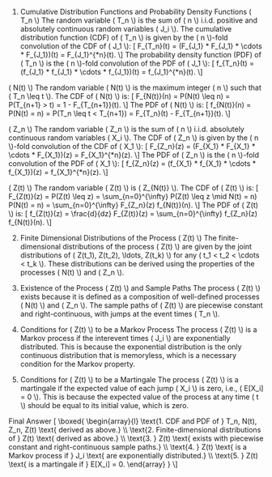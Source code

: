 1. Cumulative Distribution Functions and Probability Density Functions
\( T_n \\)
The random variable \( T_n \\) is the sum of \( n \\) i.i.d. positive and absolutely continuous random variables \( J_i \\). The cumulative distribution function (CDF) of \( T_n \\) is given by the \( n \\)-fold convolution of the CDF of \( J_1 \\): \[ F_{T_n}(t) = (F_{J_1} * F_{J_1} * \\cdots * F_{J_1})(t) = F_{J_1}^{*n}(t). \\] The probability density function (PDF) of \( T_n \\) is the \( n \\)-fold convolution of the PDF of \( J_1 \\): \[ f_{T_n}(t) = (f_{J_1} * f_{J_1} * \\cdots * f_{J_1})(t) = f_{J_1}^{*n}(t). \\]

\( N(t) \\)
The random variable \( N(t) \\) is the maximum integer \( n \\) such that \( T_n \\leq t \\). The CDF of \( N(t) \\) is: \[ F_{N(t)}(n) = P(N(t) \\leq n) = P(T_{n+1} > t) = 1 - F_{T_{n+1}}(t). \\] The PDF of \( N(t) \\) is: \[ f_{N(t)}(n) = P(N(t) = n) = P(T_n \\leq t < T_{n+1}) = F_{T_n}(t) - F_{T_{n+1}}(t). \\]

\( Z_n \\)
The random variable \( Z_n \\) is the sum of \( n \\) i.i.d. absolutely continuous random variables \( X_i \\). The CDF of \( Z_n \\) is given by the \( n \\)-fold convolution of the CDF of \( X_1 \\): \[ F_{Z_n}(z) = (F_{X_1} * F_{X_1} * \\cdots * F_{X_1})(z) = F_{X_1}^{*n}(z). \\] The PDF of \( Z_n \\) is the \( n \\)-fold convolution of the PDF of \( X_1 \\): \[ f_{Z_n}(z) = (f_{X_1} * f_{X_1} * \\cdots * f_{X_1})(z) = f_{X_1}^{*n}(z). \\]

\( Z(t) \\)
The random variable \( Z(t) \\) is \( Z_{N(t)} \\). The CDF of \( Z(t) \\) is: \[ F_{Z(t)}(z) = P(Z(t) \\leq z) = \\sum_{n=0}^{\\infty} P(Z(t) \\leq z \\mid N(t) = n) P(N(t) = n) = \\sum_{n=0}^{\\infty} F_{Z_n}(z) f_{N(t)}(n). \\] The PDF of \( Z(t) \\) is: \[ f_{Z(t)}(z) = \\frac{d}{dz} F_{Z(t)}(z) = \\sum_{n=0}^{\\infty} f_{Z_n}(z) f_{N(t)}(n). \\]

2. Finite Dimensional Distributions of the Process \( Z(t) \\)
The finite-dimensional distributions of the process \( Z(t) \\) are given by the joint distributions of \( Z(t_1), Z(t_2), \\ldots, Z(t_k) \\) for any \( t_1 < t_2 < \\cdots < t_k \\). These distributions can be derived using the properties of the processes \( N(t) \\) and \( Z_n \\).

3. Existence of the Process \( Z(t) \\) and Sample Paths
The process \( Z(t) \\) exists because it is defined as a composition of well-defined processes \( N(t) \\) and \( Z_n \\). The sample paths of \( Z(t) \\) are piecewise constant and right-continuous, with jumps at the event times \( T_n \\).

4. Conditions for \( Z(t) \\) to be a Markov Process
The process \( Z(t) \\) is a Markov process if the interevent times \( J_i \\) are exponentially distributed. This is because the exponential distribution is the only continuous distribution that is memoryless, which is a necessary condition for the Markov property.

5. Conditions for \( Z(t) \\) to be a Martingale
The process \( Z(t) \\) is a martingale if the expected value of each jump \( X_i \\) is zero, i.e., \( E[X_i] = 0 \\). This is because the expected value of the process at any time \( t \\) should be equal to its initial value, which is zero.

Final Answer
\[ \\boxed{ \\begin{array}{l} \\text{1. CDF and PDF of } T_n, N(t), Z_n, Z(t) \\text{ derived as above.} \\\\ \\text{2. Finite-dimensional distributions of } Z(t) \\text{ derived as above.} \\\\ \\text{3. } Z(t) \\text{ exists with piecewise constant and right-continuous sample paths.} \\\\ \\text{4. } Z(t) \\text{ is a Markov process if } J_i \\text{ are exponentially distributed.} \\\\ \\text{5. } Z(t) \\text{ is a martingale if } E[X_i] = 0. \\end{array} } \\]
